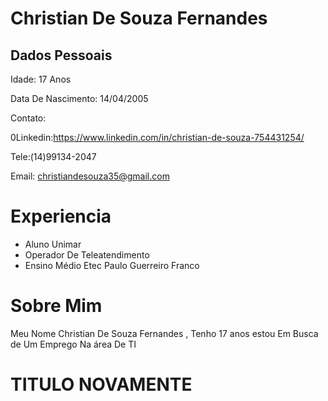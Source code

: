 # Christian De Souza Fernandes
 
 ## Dados Pessoais 

Idade: 17 Anos

Data De Nascimento: 14/04/2005

Contato:

0Linkedin:https://www.linkedin.com/in/christian-de-souza-754431254/

Tele:(14)99134-2047

Email: christiandesouza35@gmail.com

# Experiencia

- Aluno Unimar
- Operador De Teleatendimento
- Ensino Médio Etec Paulo Guerreiro Franco

# Sobre Mim
Meu Nome Christian De Souza Fernandes , Tenho 17 anos estou Em Busca de Um Emprego Na área De TI

# TITULO NOVAMENTE